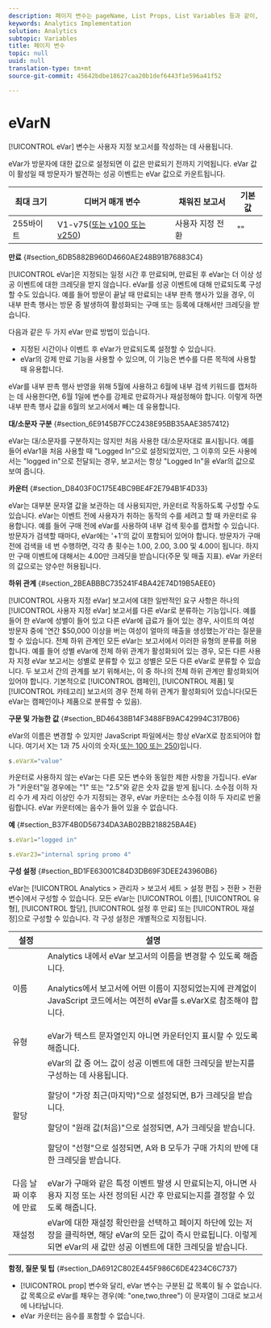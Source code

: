 ```yaml
---
description: 페이지 변수는 pageName, List Props, List Variables 등과 같이, 보고서를 직접 채웁니다.
keywords: Analytics Implementation
solution: Analytics
subtopic: Variables
title: 페이지 변수
topic: null
uuid: null
translation-type: tm+mt
source-git-commit: 45642bdbe18627caa20b1def6443f1e596a41f52

---
```



# eVarN

[!UICONTROL eVar] 변수는 사용자 지정 보고서를 작성하는 데 사용됩니다.

<!-- 

eVarN.xml

 -->

eVar가 방문자에 대한 값으로 설정되면 이 값은 만료되기 전까지 기억됩니다. eVar 값이 활성일 때 방문자가 발견하는 성공 이벤트는 eVar 값으로 카운트됩니다.

| 최대 크기 | 디버거 매개 변수 | 채워진 보고서 | 기본값 |
|---|---|---|---|
| 255바이트 | V1-v75([또는 v100 또는 v250](/help/implement/js-implementation/c-variables/page-variables.md)) | 사용자 지정 전환 | "" |

**만료** {#section_6DB5882B960D4660AE248B91B76883C4}

[!UICONTROL eVar]은 지정되는 일정 시간 후 만료되며, 만료된 후 eVar는 더 이상 성공 이벤트에 대한 크레딧을 받지 않습니다. eVar를 성공 이벤트에 대해 만료되도록 구성할 수도 있습니다. 예를 들어 방문이 끝날 때 만료되는 내부 판촉 행사가 있을 경우, 이 내부 판촉 행사는 방문 중 발생하여 활성화되는 구매 또는 등록에 대해서만 크레딧을 받습니다.

다음과 같은 두 가지 eVar 만료 방법이 있습니다.

* 지정된 시간이나 이벤트 후 eVar가 만료되도록 설정할 수 있습니다.
* eVar의 강제 만료 기능을 사용할 수 있으며, 이 기능은 변수를 다른 목적에 사용할 때 유용합니다.

eVar를 내부 판촉 행사 반영을 위해 5월에 사용하고 6월에 내부 검색 키워드를 캡처하는 데 사용한다면, 6월 1일에 변수를 강제로 만료하거나 재설정해야 합니다. 이렇게 하면 내부 판촉 행사 값을 6월의 보고서에서 빼는 데 유용합니다.

**대/소문자 구분** {#section_6E9145B7FCC2438E95BB35AAE3857412}

eVar는 대/소문자를 구분하지는 않지만 처음 사용한 대/소문자대로 표시됩니다. 예를 들어 eVar1을 처음 사용할 때 "Logged In"으로 설정되었지만, 그 이후의 모든 사용에서는 "logged in"으로 전달되는 경우, 보고서는 항상 "Logged In"을 eVar의 값으로 보여 줍니다.

**카운터** {#section_D8403F0C175E4BC9BE4F2E794B1F4D33}

eVar는 대부분 문자열 값을 보관하는 데 사용되지만, 카운터로 작동하도록 구성할 수도 있습니다. eVar는 이벤트 전에 사용자가 취하는 동작의 수를 세려고 할 때 카운터로 유용합니다. 예를 들어 구매 전에 eVar를 사용하여 내부 검색 횟수를 캡처할 수 있습니다. 방문자가 검색할 때마다, eVar에는 '+1'의 값이 포함되어 있어야 합니다. 방문자가 구매 전에 검색을 네 번 수행하면, 각각 총 횟수는 1.00, 2.00, 3.00 및 4.00이 됩니다. 하지만 구매 이벤트에 대해서는 4.00만 크레딧을 받습니다(주문 및 매출 지표). eVar 카운터의 값으로는 양수만 허용됩니다.

**하위 관계** {#section_2BEABBBC735241F4BA42E74D19B5AEE0}

[!UICONTROL 사용자 지정 eVar] 보고서에 대한 일반적인 요구 사항은 하나의 [!UICONTROL 사용자 지정 eVar] 보고서를 다른 eVar로 분류하는 기능입니다. 예를 들어 한 eVar에 성별이 들어 있고 다른 eVar에 급료가 들어 있는 경우, 사이트의 여성 방문자 중에 '연간 $50,000 이상을 버는 여성이 얼마의 매출을 생성했는가'라는 질문을 할 수 있습니다. 전체 하위 관계인 모든 eVar는 보고서에서 이러한 유형의 분류를 허용합니다. 예를 들어 성별 eVar에 전체 하위 관계가 활성화되어 있는 경우, 모든 다른 사용자 지정 eVar 보고서는 성별로 분류할 수 있고 성별은 모든 다른 eVar로 분류할 수 있습니다. 두 보고서 간의 관계를 보기 위해서는, 이 중 하나의 전체 하위 관계만 활성화되어 있어야 합니다. 기본적으로 [!UICONTROL 캠페인], [!UICONTROL 제품] 및 [!UICONTROL 카테고리] 보고서의 경우 전체 하위 관계가 활성화되어 있습니다(모든 eVar는 캠페인이나 제품으로 분류할 수 있음).

**구문 및 가능한 값** {#section_BD46438B14F3488FB9AC42994C317B06}

eVar의 이름은 변경할 수 있지만 JavaScript 파일에서는 항상 eVarX로 참조되어야 합니다. 여기서 X는 1과 75 사이의 숫자([ 또는 100 또는 250](/help/implement/js-implementation/c-variables/page-variables.md))입니다.

```js
s.eVarX="value"
```

카운터로 사용하지 않는 eVar는 다른 모든 변수와 동일한 제한 사항을 가집니다. eVar가 "카운터"일 경우에는 "1" 또는 "2.5"와 같은 숫자 값을 받게 됩니다. 소수점 이하 자리 수가 세 자리 이상인 수가 지정되는 경우, eVar 카운터는 소수점 이하 두 자리로 반올림합니다. eVar 카운터에는 음수가 들어 있을 수 없습니다.

**예** {#section_B37F4B0D56734DA3AB02BB218825BA4E}

```js
s.eVar1="logged in"
```

```js
s.eVar23="internal spring promo 4"
```

**구성 설정** {#section_BD1FE63001C84D3DB69F3DEE243960B6}

eVar는 [!UICONTROL Analytics &gt; 관리자 &gt; 보고서 세트 &gt; 설정 편집 &gt; 전환 &gt; 전환 변수]에서 구성할 수 있습니다. 모든 eVar는 [!UICONTROL 이름], [!UICONTROL 유형], [!UICONTROL 할당], [!UICONTROL 설정 후 만료] 또는 [!UICONTROL 재설정]으로 구성할 수 있습니다. 각 구성 설정은 개별적으로 지정됩니다.

<table id="table_5C524B71520849FA8A9A6B79A3EE77C9"> 
 <thead> 
  <tr> 
   <th class="entry"> 설정 </th> 
   <th class="entry"> 설명 </th> 
  </tr> 
 </thead>
 <tbody> 
  <tr> 
   <td>  이름  </td> 
   <td> <span class="keyword">Analytics</span> 내에서 eVar 보고서의 이름을 변경할 수 있도록 해줍니다. <p><span class="keyword">Analytics</span>에서 보고서에 어떤 이름이 지정되었는지에 관계없이 JavaScript 코드에서는 여전히 eVar를 s.eVarX로 참조해야 합니다. </p> </td> 
  </tr> 
  <tr> 
   <td> 유형 </td> 
   <td> eVar가 텍스트 문자열인지 아니면 카운터인지 표시할 수 있도록 해줍니다. </td> 
  </tr> 
  <tr> 
   <td> 할당 </td> 
   <td> eVar의 값 중 어느 값이 성공 이벤트에 대한 크레딧을 받는지를 구성하는 데 사용됩니다. <p>할당이 "가장 최근(마지막)"으로 설정되면, B가 크레딧을 받습니다. </p> <p>할당이 "원래 값(처음)"으로 설정되면, A가 크레딧을 받습니다. </p> <p>할당이 "선형"으로 설정되면, A와 B 모두가 구매 가치의 반에 대한 크레딧을 받습니다. </p> </td> 
  </tr> 
  <tr> 
   <td> 다음 날짜 이후에 만료 </td> 
   <td> eVar가 구매와 같은 특정 이벤트 발생 시 만료되는지, 아니면 사용자 지정 또는 사전 정의된 시간 후 만료되는지를 결정할 수 있도록 해줍니다. </td> 
  </tr> 
  <tr> 
   <td> 재설정 </td> 
   <td> eVar에 대한 <span class="wintitle">재설정</span> 확인란을 선택하고 페이지 하단에 있는 <span class="wintitle">저장</span>을 클릭하면, 해당 eVar의 모든 값이 즉시 만료됩니다. 이렇게 되면 eVar의 새 값만 성공 이벤트에 대한 크레딧을 받습니다. </td> 
  </tr> 
 </tbody> 
</table>

**함정, 질문 및 팁** {#section_DA6912C802E445F986C6DE4234C6C737}

* [!UICONTROL prop] 변수와 달리, eVar 변수는 구분된 값 목록이 될 수 없습니다. 값 목록으로 eVar를 채우는 경우(예: "one,two,three") 이 문자열이 그대로 보고서에 나타납니다.
* eVar 카운터는 음수를 포함할 수 없습니다.
